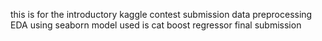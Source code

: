 this is for the introductory kaggle contest submission
data preprocessing
EDA using seaborn
model used is cat boost regressor
final submission
